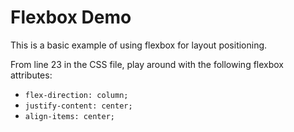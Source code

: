 # Flexbox Demo
This is a basic example of using flexbox for layout positioning.

From line 23 in the CSS file, play around with the following flexbox attributes:
- `flex-direction: column;`
- `justify-content: center;`
- `align-items: center;`
